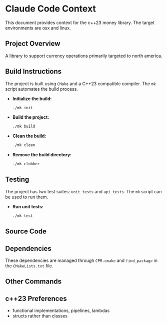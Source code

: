 # Claude Code Context

This document provides context for the c++23 money library.  The target environments are osx and linux.

## Project Overview

A library to support currency operations primarily targeted to north america.

## Build Instructions

The project is built using `CMake` and a C++23 compatible compiler. The `mk` script automates the build process.

- **Initialize the build:**
  ```bash
  ./mk init
  ```

- **Build the project:**
  ```bash
  ./mk build
  ```

- **Clean the build:**
  ```bash
  ./mk clean
  ```

- **Remove the build directory:**
  ```bash
  ./mk clobber
  ```

## Testing

The project has two test suites: `unit_tests` and `api_tests`. The `mk` script can be used to run them.

- **Run unit tests:**
  ```bash
  ./mk test
  ```

## Source Code


## Dependencies

These dependencies are managed through `CPM.cmake` and `find_package` in the `CMakeLists.txt` file.

## Other Commands


## c++23 Preferences

* functional implementations, pipelines, lambdas
* structs rather than classes



